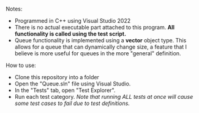 Notes:
- Programmed in C++ using Visual Studio 2022
- There is no actual executable part attached to this program. **All functionality is called using the test script.**
- Queue functionality is implemented using a **vector** object type. This allows for a queue that can dynamically change size, a feature that I believe is more useful for queues in the more "general" definition.

How to use:
- Clone this repository into a folder
- Open the "Queue.sln" file using Visual Studio.
- In the "Tests" tab, open "Test Explorer".
- Run each test category. *Note that running ALL tests at once will cause some test cases to fail due to test definitions.*
